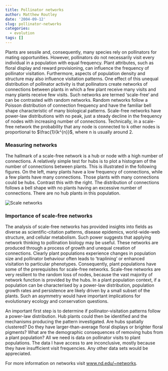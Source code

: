 ```yaml
---
title: Pollinator networks
author: Matthew Routley
date: '2004-09-12'
slug: pollinator-networks
categories:
  - evolution
tags: []
---
```


<p>Plants are sessile and, consequently, many species rely on pollinators for mating opportunities. However, pollinators do not necessarily visit every individual in a population with equal frequency. Plant attributes, such as floral display and reward provisioning, can influence the frequency of pollinator visitation. Furthermore, aspects of population density and structure may also influence visitation patterns. One effect of this unequal distribution of pollinator activity is that pollinators create networks of connections between plants in which a few plant receive many visits and many plants receive few visits. Such networks are termed &#8216;scale-free&#8217; and can be contrasted with random networks. Random networks follow a Poisson distribution of connection frequency and have the familiar bell shape characteristic of many biological patterns. Scale-free networks have power-law distributions with no peak, just a steady decline in the frequency of nodes with increasing number of connections. Technically, in a scale-free network the probability that any node is connected to k other nodes is proportional to $\frac{1}{k^{n}}$, where n is usually around 2.</p>

<h3>Measuring networks</h3>

<p>The hallmark of a scale-free network is a hub or node with a high number of connections. A relatively simple test for hubs is to plot a histogram of the number of connections between plants. This is illustrated in the following figures. On the left, many plants have a low frequency of connections, while a few plants have many connections. Those plants with many connections could be hubs. Contrast this with the right. The distribution of connections follows a bell shape with no plants having an excessive number of connections. There are no hub plants in this population.</p>

![Scale networks](/images/scale_networks.jpg)

<h3>Importance of scale-free networks</h3>

<p>The analysis of scale-free networks has provided insights into fields as diverse as scientific-citation patterns, disease epidemics, world-wide-web structure, and cellular metabolism. Such power suggests that applying network thinking to pollination biology may be useful. These networks are produced through a process of growth and unequal creation of connections. Clearly plant populations experience changes in population size and pollinator behaviour often leads to &#8216;traplining&#8217; or enhanced visitation to particular phenotypes. Consequently, plant populations have some of the prerequisites for scale-free networks. Scale-free networks are very resilient to the random loss of nodes, because the vast majority of network function is provided by the hubs. In a plant population context, if a population can be characterised by a power-law distribution, population growth rates and persistence are likely driven by a small subset of the plants. Such an asymmetry would have important implications for evolutionary ecology and conservation questions.</p>

<p>An important first step is to determine if pollinator-visitation patterns follow a power-law distribution. Hub plants could then be identified and the mechanisms producing the pattern investigated. Are hubs spatially clustered? Do they have larger-than-average floral displays or brighter floral pigments? What are the demographic consequences of removing hubs from a plant population? All we need is data on pollinator visits to plant populations. The data I have access to are inconclusive, mostly because they have insufficient visit frequencies. Any other data sets would be appreciated.</p>

<p>For more information on networks visit <a href="http://www.nd.edu/~networks" title="Networks"><a href="http://www.nd.edu/~networks">www.nd.edu/~networks</a></a>.</p>